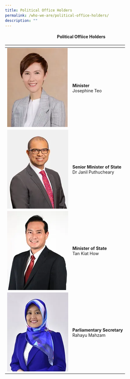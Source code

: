 ```yaml
---
title: Political Office Holders
permalink: /who-we-are/political-office-holders/
description: ""
---
```

#### <center>Political Offiice Holders</center>

| <!-- -->    | <!-- -->    |
|-------------|-------------|
|![](/images/political-office-holders/Minister%20Josephine%20Teo.png)| **Minister** <br /> Josephine Teo |
| ![](/images/political-office-holders/Dr%20Janil%20Puthucheary.png) | **Senior Minister of State** <br /> Dr Janil Puthucheary|
|![](/images/political-office-holders/TanKiatHow.png) | **Minister of State**<br /> Tan Kiat How|
|![](/images/political-office-holders/RahayuMahzam.png)| **Parliamentary Secretary**<br />Rahayu Mahzam|
